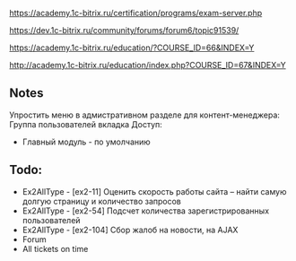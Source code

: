 https://academy.1c-bitrix.ru/certification/programs/exam-server.php

https://dev.1c-bitrix.ru/community/forums/forum6/topic91539/

https://academy.1c-bitrix.ru/education/?COURSE_ID=66&INDEX=Y

http://academy.1c-bitrix.ru/education/index.php?COURSE_ID=67&INDEX=Y

## Notes
Упростить меню в адмистративном разделе для контент-менеджера:
Группа пользователей вкладка Доступ:
- Главный модуль - по умолчанию

## Todo:
- Ex2AllType - [ex2-11] Оценить скорость работы сайта – найти самую долгую страницу и количество запросов
- Ex2AllType - [ex2-54] Подсчет количества зарегистрированных пользователей
- Ex2AllType - [ex2-104] Сбор жалоб на новости, на AJAX
- Forum
- All tickets on time

